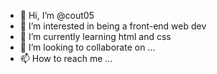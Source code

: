 - 👋 Hi, I’m @cout05
- 👀 I’m interested in being a front-end web dev
- 🌱 I’m currently learning html and css
- 💞️ I’m looking to collaborate on ...
- 📫 How to reach me ...

<!---
cout05/cout05 is a ✨ special ✨ repository because its `README.md` (this file) appears on your GitHub profile.
You can click the Preview link to take a look at your changes.
--->
